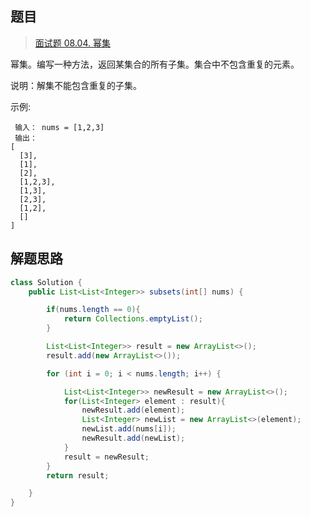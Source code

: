 ## 题目

> [面试题 08.04. 幂集](https://leetcode-cn.com/problems/power-set-lcci/)

幂集。编写一种方法，返回某集合的所有子集。集合中不包含重复的元素。

说明：解集不能包含重复的子集。

示例:

```
 输入： nums = [1,2,3]
 输出：
[
  [3],
  [1],
  [2],
  [1,2,3],
  [1,3],
  [2,3],
  [1,2],
  []
]
```



## 解题思路

```java
class Solution {
    public List<List<Integer>> subsets(int[] nums) {

        if(nums.length == 0){
            return Collections.emptyList();
        }

        List<List<Integer>> result = new ArrayList<>();
        result.add(new ArrayList<>());

        for (int i = 0; i < nums.length; i++) {

            List<List<Integer>> newResult = new ArrayList<>();
            for(List<Integer> element : result){
                newResult.add(element);
                List<Integer> newList = new ArrayList<>(element);
                newList.add(nums[i]);
                newResult.add(newList);
            }
            result = newResult;
        }
        return result;

    }
}
```

